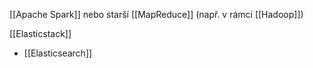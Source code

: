 [[Apache Spark]] nebo starší [[MapReduce]] (např. v rámci [[Hadoop]])

[[Elasticstack]]
- [[Elasticsearch]]
